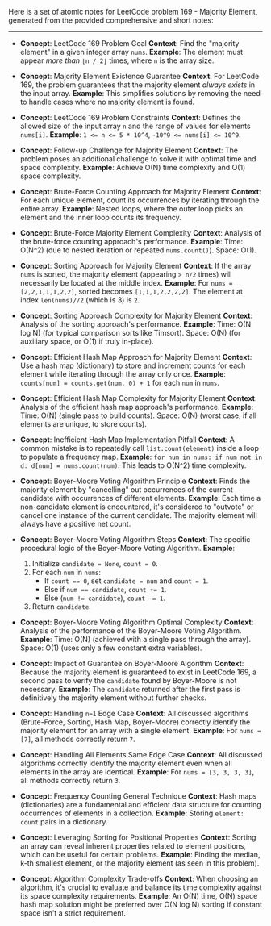 Here is a set of atomic notes for LeetCode problem 169 - Majority Element, generated from the provided comprehensive and short notes:

---

-   **Concept**: LeetCode 169 Problem Goal
    **Context**: Find the "majority element" in a given integer array `nums`.
    **Example**: The element must appear *more than* `⌊n / 2⌋` times, where `n` is the array size.

-   **Concept**: Majority Element Existence Guarantee
    **Context**: For LeetCode 169, the problem guarantees that the majority element *always exists* in the input array.
    **Example**: This simplifies solutions by removing the need to handle cases where no majority element is found.

-   **Concept**: LeetCode 169 Problem Constraints
    **Context**: Defines the allowed size of the input array `n` and the range of values for elements `nums[i]`.
    **Example**: `1 <= n <= 5 * 10^4`, `-10^9 <= nums[i] <= 10^9`.

-   **Concept**: Follow-up Challenge for Majority Element
    **Context**: The problem poses an additional challenge to solve it with optimal time and space complexity.
    **Example**: Achieve O(N) time complexity and O(1) space complexity.

-   **Concept**: Brute-Force Counting Approach for Majority Element
    **Context**: For each unique element, count its occurrences by iterating through the entire array.
    **Example**: Nested loops, where the outer loop picks an element and the inner loop counts its frequency.

-   **Concept**: Brute-Force Majority Element Complexity
    **Context**: Analysis of the brute-force counting approach's performance.
    **Example**: Time: O(N^2) (due to nested iteration or repeated `nums.count()`). Space: O(1).

-   **Concept**: Sorting Approach for Majority Element
    **Context**: If the array `nums` is sorted, the majority element (appearing `> n/2` times) will necessarily be located at the middle index.
    **Example**: For `nums = [2,2,1,1,1,2,2]`, sorted becomes `[1,1,1,2,2,2,2]`. The element at index `len(nums)//2` (which is 3) is `2`.

-   **Concept**: Sorting Approach Complexity for Majority Element
    **Context**: Analysis of the sorting approach's performance.
    **Example**: Time: O(N log N) (for typical comparison sorts like Timsort). Space: O(N) (for auxiliary space, or O(1) if truly in-place).

-   **Concept**: Efficient Hash Map Approach for Majority Element
    **Context**: Use a hash map (dictionary) to store and increment counts for each element while iterating through the array only once.
    **Example**: `counts[num] = counts.get(num, 0) + 1` for each `num` in `nums`.

-   **Concept**: Efficient Hash Map Complexity for Majority Element
    **Context**: Analysis of the efficient hash map approach's performance.
    **Example**: Time: O(N) (single pass to build counts). Space: O(N) (worst case, if all elements are unique, to store counts).

-   **Concept**: Inefficient Hash Map Implementation Pitfall
    **Context**: A common mistake is to repeatedly call `list.count(element)` inside a loop to populate a frequency map.
    **Example**: `for num in nums: if num not in d: d[num] = nums.count(num)`. This leads to O(N^2) time complexity.

-   **Concept**: Boyer-Moore Voting Algorithm Principle
    **Context**: Finds the majority element by "cancelling" out occurrences of the current candidate with occurrences of different elements.
    **Example**: Each time a non-candidate element is encountered, it's considered to "outvote" or cancel one instance of the current candidate. The majority element will always have a positive net count.

-   **Concept**: Boyer-Moore Voting Algorithm Steps
    **Context**: The specific procedural logic of the Boyer-Moore Voting Algorithm.
    **Example**:
    1. Initialize `candidate = None`, `count = 0`.
    2. For each `num` in `nums`:
        - If `count == 0`, set `candidate = num` and `count = 1`.
        - Else if `num == candidate`, `count += 1`.
        - Else (`num != candidate`), `count -= 1`.
    3. Return `candidate`.

-   **Concept**: Boyer-Moore Voting Algorithm Optimal Complexity
    **Context**: Analysis of the performance of the Boyer-Moore Voting Algorithm.
    **Example**: Time: O(N) (achieved with a single pass through the array). Space: O(1) (uses only a few constant extra variables).

-   **Concept**: Impact of Guarantee on Boyer-Moore Algorithm
    **Context**: Because the majority element is guaranteed to exist in LeetCode 169, a second pass to verify the `candidate` found by Boyer-Moore is not necessary.
    **Example**: The `candidate` returned after the first pass is definitively the majority element without further checks.

-   **Concept**: Handling `n=1` Edge Case
    **Context**: All discussed algorithms (Brute-Force, Sorting, Hash Map, Boyer-Moore) correctly identify the majority element for an array with a single element.
    **Example**: For `nums = [7]`, all methods correctly return `7`.

-   **Concept**: Handling All Elements Same Edge Case
    **Context**: All discussed algorithms correctly identify the majority element even when all elements in the array are identical.
    **Example**: For `nums = [3, 3, 3, 3]`, all methods correctly return `3`.

-   **Concept**: Frequency Counting General Technique
    **Context**: Hash maps (dictionaries) are a fundamental and efficient data structure for counting occurrences of elements in a collection.
    **Example**: Storing `element: count` pairs in a dictionary.

-   **Concept**: Leveraging Sorting for Positional Properties
    **Context**: Sorting an array can reveal inherent properties related to element positions, which can be useful for certain problems.
    **Example**: Finding the median, k-th smallest element, or the majority element (as seen in this problem).

-   **Concept**: Algorithm Complexity Trade-offs
    **Context**: When choosing an algorithm, it's crucial to evaluate and balance its time complexity against its space complexity requirements.
    **Example**: An O(N) time, O(N) space hash map solution might be preferred over O(N log N) sorting if constant space isn't a strict requirement.